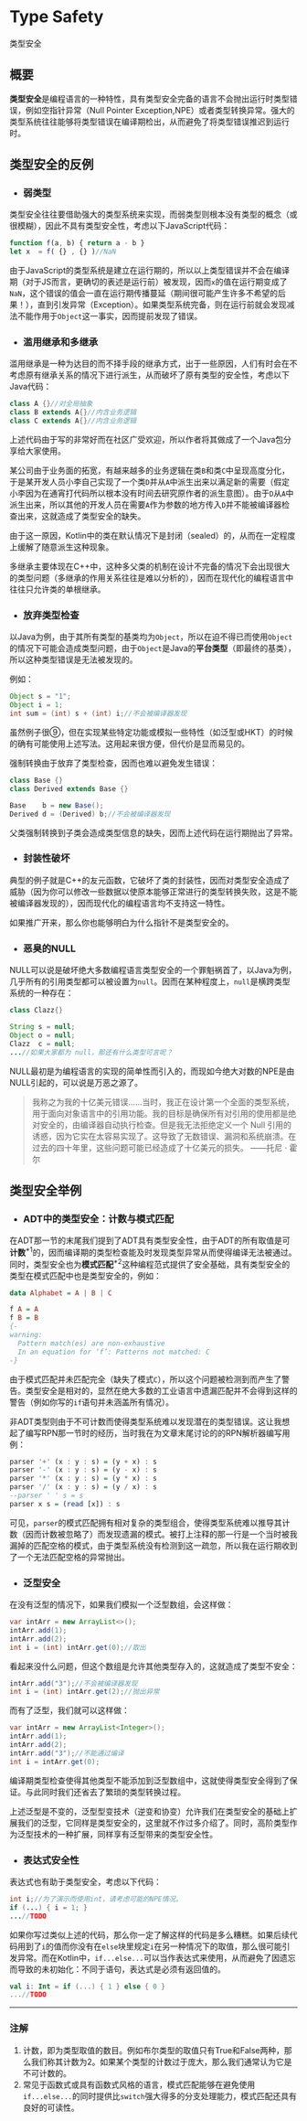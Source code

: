 # Type Safety

类型安全

## 概要

**类型安全**是编程语言的一种特性，具有类型安全完备的语言不会抛出运行时类型错误，例如空指针异常（Null Pointer Exception,NPE）或者类型转换异常。强大的类型系统往往能够将类型错误在编译期检出，从而避免了将类型错误推迟到运行时。

## 类型安全的反例

* ### 弱类型  

类型安全往往要借助强大的类型系统来实现，而弱类型则根本没有类型的概念（或很模糊），因此不具有类型安全性，考虑以下JavaScript代码：

```JavaScript
function f(a, b) { return a - b }
let x  = f( {} , {} )//NaN
```

由于JavaScript的类型系统是建立在运行期的，所以以上类型错误并不会在编译期（对于JS而言，更确切的表述是运行前）被发现，因而`x`的值在运行期变成了`NaN`，这个错误的值会一直在运行期传播蔓延（期间很可能产生许多不希望的后果！），直到引发异常（Exception）。如果类型系统完备，则在运行前就会发现减法不能作用于`Object`这一事实，因而提前发现了错误。

* ### 滥用继承和多继承

滥用继承是一种为达目的而不择手段的继承方式，出于一些原因，人们有时会在不考虑原有继承关系的情况下进行派生，从而破坏了原有类型的安全性，考虑以下Java代码：

```Java
class A {}//对全局抽象
class B extends A{}//内含业务逻辑
class C extends A{}//内含业务逻辑
```

上述代码由于写的非常好而在社区广受欢迎，所以作者将其做成了一个Java包分享给大家使用。

某公司由于业务面的拓宽，有越来越多的业务逻辑在类`B`和类`C`中呈现高度分化，于是某开发人员小李自己实现了一个类`D`并从`A`中派生出来以满足新的需要（假定小李因为在通宵打代码所以根本没有时间去研究原作者的派生意图）。由于`D`从`A`中派生出来，所以其他的开发人员在需要`A`作为参数的地方传入`D`并不能被编译器检查出来，这就造成了类型安全的缺失。

由于这一原因，Kotlin中的类在默认情况下是封闭（sealed）的，从而在一定程度上缓解了随意派生这种现象。

多继承主要体现在C++中，这种多父类的机制在设计不完备的情况下会出现很大的类型问题（多继承的作用关系往往是难以分析的），因而在现代化的编程语言中往往只允许类的单根继承。

* ### 放弃类型检查

以Java为例，由于其所有类型的基类均为`Object`，所以在迫不得已而使用`Object`的情况下可能会造成类型问题，由于`Object`是Java的**平台类型**（即最终的基类），所以这种类型错误是无法被发现的。

例如：

```Java
Object s = "1";
Object i = 1;
int sum = (int) s + (int) i;//不会被编译器发现
```

虽然例子很⑨，但在实现某些特定功能或模拟一些特性（如泛型或HKT）的时候的确有可能使用上述写法。这用起来很方便，但代价是显而易见的。

强制转换由于放弃了类型检查，因而也难以避免发生错误：

```Java
class Base {}
class Derived extends Base {}

Base    b = new Base();
Derived d = (Derived) b;//不会被编译器发现
```

父类强制转换到子类会造成类型信息的缺失，因而上述代码在运行期抛出了异常。

* ### 封装性破坏  

典型的例子就是C++的友元函数，它破坏了类的封装性，因而对类型安全造成了威胁（因为你可以修改一些数据以使原本能够正常进行的类型转换失败，这是不能被编译器发现的），因而现代化的编程语言均不支持这一特性。

如果推广开来，那么你也能够明白为什么指针不是类型安全的。

* ### 恶臭的NULL

NULL可以说是破坏绝大多数编程语言类型安全的一个罪魁祸首了，以Java为例，几乎所有的引用类型都可以被设置为`null`。因而在某种程度上，`null`是横跨类型系统的一种存在：

```Java
class Clazz{}

String s = null;
Object o = null;
Clazz  c = null;
...//如果大家都为 null，那还有什么类型可言呢？
```

NULL最初是为编程语言的实现的简单性而引入的，而现如今绝大对数的NPE是由NULL引起的，可以说是万恶之源了。

> 我称之为我的十亿美元错误......当时，我正在设计第一个全面的类型系统，用于面向对象语言中的引用功能。我的目标是确保所有对引用的使用都是绝对安全的，由编译器自动执行检查。但是我无法拒绝定义一个 Null 引用的诱惑，因为它实在太容易实现了。这导致了无数错误、漏洞和系统崩溃。在过去的四十年里，这些问题可能已经造成了十亿美元的损失。 ——托尼 · 霍尔

## 类型安全举例

* ### ADT中的类型安全：计数与模式匹配

在ADT那一节的末尾我们提到了ADT具有类型安全性，由于ADT的所有取值是可**计数**$^{*1}$的，因而编译期的类型检查能及时发现类型异常从而使得编译无法被通过。同时，类型安全也为**模式匹配**$^{*2}$这种编程范式提供了安全基础，具有类型安全的类型在模式匹配中也是类型安全的，例如：

```Haskell
data Alphabet = A | B | C

f A = A
f B = B
{-
warning:
  Pattern match(es) are non-exhaustive
  In an equation for ‘f’: Patterns not matched: C
-}
```

由于模式匹配并未匹配完全（缺失了模式`C`），所以这个问题被检测到而产生了警告。类型安全是相对的，显然在绝大多数的工业语言中遗漏匹配并不会得到这样的警告（例如你写的`if`语句并未涵盖所有情况）。

非ADT类型则由于不可计数而使得类型系统难以发现潜在的类型错误。这让我想起了编写RPN那一节时的经历，当时我在为文章末尾讨论的的RPN解析器编写用例：

```Haskell
parser '+' (x : y : s) = (y + x) : s
parser '-' (x : y : s) = (y - x) : s
parser '*' (x : y : s) = (y * x) : s
parser '/' (x : y : s) = (y / x) : s
--parser ' ' s = s
parser x s = (read [x]) : s
```

可见，`parser`的模式匹配拥有相对复杂的类型组合，使得类型系统难以推导其计数（因而计数被忽略了）而发现遗漏的模式。被打上注释的那一行是一个当时被我漏掉的匹配空格的模式，由于类型系统没有检测到这一疏忽，所以我在运行期收到了一个无法匹配空格的异常抛出。

* ### 泛型安全

在没有泛型的情况下，如果我们模拟一个泛型数组，会这样做：

```Java
var intArr = new ArrayList<>();
intArr.add(1);
intArr.add(2);
int i = (int) intArr.get(0);//取出
```

看起来没什么问题，但这个数组是允许其他类型存入的，这就造成了类型不安全：

```Java
intArr.add("3");//不会被编译器发现
int i = (int) intArr.get(2);//抛出异常
```

而有了泛型，我们就可以这样做：

```Java
var intArr = new ArrayList<Integer>();
intArr.add(1);
intArr.add(2);
intArr.add("3");//不能通过编译
int i = intArr.get(0);
```

编译期类型检查使得其他类型不能添加到泛型数组中，这就使得类型安全得到了保证。与此同时我们还省去了繁琐的类型转换过程。

上述泛型是不变的，泛型型变技术（逆变和协变）允许我们在类型安全的基础上扩展我们的泛型，它同样是类型安全的，这里就不作过多介绍了。同时，高阶类型作为泛型技术的一种扩展，同样享有泛型带来的类型安全性。

* ### 表达式安全性

表达式也有助于类型安全，考虑以下代码：

```Java
int i;//为了演示而使用int，请考虑可能的NPE情况。
if (...) { i = 1; }
...//TODO
```

如果你写过类似上述的代码，那么你一定了解这样的代码是多么糟糕。如果后续代码用到了`i`的值而你没有在`else`块里规定`i`在另一种情况下的取值，那么很可能引发异常。而在Kotlin中，`if...else...`可以当作表达式来使用，从而避免了因遗忘而导致的未初始化：不同于语句，表达式是必须有返回值的。

```Kotlin
val i: Int = if (...) { 1 } else { 0 }
...//TODO
```

---

### 注解

1. 计数，即为类型取值的数目。例如布尔类型的取值只有True和False两种，那么我们称其计数为2。如果某个类型的计数过于庞大，那么我们通常认为它是不可计数的。
2. 常见于函数式或具有函数式风格的语言，模式匹配能够在避免使用`if...else...`的同时提供比`switch`强大得多的分支处理能力，模式匹配还具有良好的可读性。
